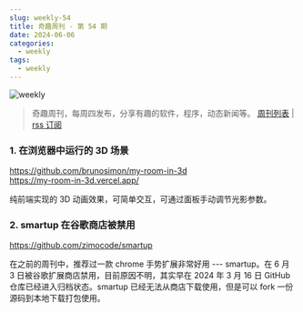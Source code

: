 ```yaml
---
slug: weekly-54
title: 奇趣周刊 - 第 54 期
date: 2024-06-06
categories:
  - weekly
tags:
  - weekly
---
```


![weekly](https://imgurl.zishu.me/weekly.webp)

> 奇趣周刊，每周四发布，分享有趣的软件，程序，动态新闻等。 [周刊列表](/categories/weekly/) | [rss 订阅](/categories/weekly/index.xml)

### 1. 在浏览器中运行的 3D 场景

https://github.com/brunosimon/my-room-in-3d  
https://my-room-in-3d.vercel.app/  

纯前端实现的 3D 动画效果，可简单交互，可通过面板手动调节光影参数。

### 2. smartup 在谷歌商店被禁用

https://github.com/zimocode/smartup

在之前的周刊中，推荐过一款 chrome 手势扩展非常好用 --- smartup。在 6 月 3 日被谷歌扩展商店禁用，目前原因不明，其实早在 2024 年 3 月 16 日 GitHub 仓库已经进入归档状态。smartup 已经无法从商店下载使用，但是可以 fork 一份源码到本地下载打包使用。